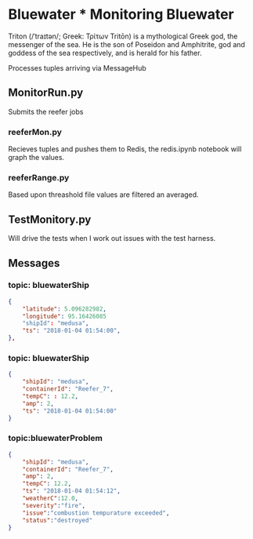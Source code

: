 # Bluewater * Monitoring Bluewater 
Triton (/ˈtraɪtən/; Greek: Τρίτων Tritōn) is a mythological Greek god, the messenger of the sea. He is the son of Poseidon and Amphitrite, god and goddess of the sea respectively, and is herald for his father.


Processes tuples arriving via MessageHub

## MonitorRun.py
Submits the reefer jobs

### reeferMon.py
Recieves tuples and pushes them to Redis, the redis.ipynb notebook
will graph the values. 

### reeferRange.py 
Based upon threashold file values are filtered an averaged.   

## TestMonitory.py
Will drive the tests when I work out issues with the test harness. 

## Messages

### topic: bluewaterShip
```json
{
    "latitude": 5.096282982,
    "longitude": 95.16426085
    "shipId": "medusa",
    "ts": "2018-01-04 01:54:00",
},
```

### topic: bluewaterShip
```json
{
    "shipId": "medusa",
    "containerId": "Reefer_7",
    "tempC": : 12.2,
    "amp": 2,
    "ts": "2018-01-04 01:54:00"
}
```
### topic:bluewaterProblem
```json
{
    "shipId": "medusa",
    "containerId": "Reefer_7",
    "amp": 2,
    "tempC": 12.2,    
    "ts": "2018-01-04 01:54:12",
    "weatherC":12.0,
    "severity":"fire",
    "issue":"combustion tempurature exceeded",
    "status":"destroyed"
}
```


